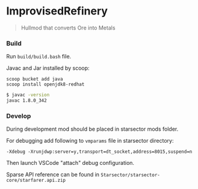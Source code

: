 # ImprovisedRefinery
> Hullmod that converts Ore into Metals

### Build
Run `build/build.bash` file.

Javac and Jar installed by scoop:
```
scoop bucket add java
scoop install openjdk8-redhat
```

```bash
$ javac -version
javac 1.8.0_342
```

### Develop
During development mod should be placed in starsector mods folder.

For debugging add following to `vmparams` file in starsector directory:

```
-Xdebug -Xrunjdwp:server=y,transport=dt_socket,address=8015,suspend=n
```

Then launch VSCode "attach" debug configuration.

Sparse API reference can be found in `Starsector/starsector-core/starfarer.api.zip`

<!--
Mod is 80% done;

TODO:
Test SMod ratios.
Test nanoforge

Add icons for hullmods and ability
?Add post description for ImprovisedRefinery
?Add mod settings

TODONE:
Test Ore Conversion
Test multiple crigs in fleet
Add integration with Corrupted Nanoforge, Prestine Nanoforge.

---

Desc:
The mod adds 2 hullmods:
- Improvised Refinery:
  Install an Improvised Refinery onto the ship that can inefficently convert Ore into Metals.
  The conversion speed is based on CR and number of ships with hullmod in fleet.
  A logistics hullmod. Can only be installed on Capital class ships. Unlocks when player gets Improvised Equipment skill.

- Dedicated Repair Equipment
  Ship with this hullmod can aid in repairs of a single other ship within fleet.
  Increases repair speed, but not CR recovery speed.
  While target is repairing/recovering CR - the recovery supplies cost will be reduced.
  Drains metals while active propotinal to target recovery cost.
  Can not be installed. Built-in on Salvage Rig.

And a single ability:
- Toggle Ore Reginery:
  Toggles Improvised Refinery hullmod for all ships.

It's pretty much in beta state RN. The code seems to work fine from my testing, but I'll need to balance it a bit and add icons.
Btw, if any artists here feel like this is worth their time and want to draw some icons - don't hesitate to reach me out.
Balance suggestions and bug reports are very much welcome.
The source code is fully available. You should compile it yourself in case you don't trust the jar - script is `build/build.bash`. Use `git-bash` on windows, need `javac` and `jar`.
-->
